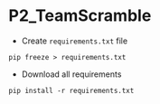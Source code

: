 # P2_TeamScramble

- Create `requirements.txt` file
```
pip freeze > requirements.txt
```

- Download all requirements
```
pip install -r requirements.txt
```
